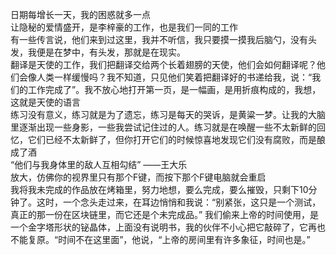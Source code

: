 日期每增长一天，我的困惑就多一点  
让隐秘的爱情盛开，是李梓豪的工作，也是我们一同的工作  
有一些传言说，他们来到过这里，我并不听信，我只要摸一摸我后脑勺，没有头发，我便是在梦中，有头发，那就是在现实。  
翻译是天使的工作，我们把翻译交给两个长着翅膀的天使，他们会如何翻译呢？他们会像人类一样缓慢吗？我不知道，只见他们笑着把翻译好的书递给我，说：“我们的工作完成了”。我不放心地打开第一页，是一幅画，是用折痕构成的，我想，这就是天使的语言  
练习没有意义，练习就是为了遗忘，练习是每天的哭诉，是黄粱一梦。让我的大脑里逐渐出现一些身影，一些我尝试记住过的人。练习就是在唤醒一些不太新鲜的回忆，它们已经不太新鲜了，但你打开它们的时候惊喜地发现它们没有腐败，而是酿成了酒  
“他们与我身体里的敌人互相勾结” ——王大乐  
放大，仿佛你的视界里只有那个F键，而按下那个F键电脑就会重启  
我将我未完成的作品放在烤箱里，努力地想，要么完成，要么摧毁，只剩下10分钟了。这时，一个念头走过来，在耳边悄悄和我说：“别紧张，这只是一个测试，真正的那一份在区块链里，而它还是个未完成品。”
我们偷来上帝的时间使用，是一个金字塔形状的铋晶体，上面没有说明书，我的伙伴不小心把它敲碎了，它再也不能复原。“时间不在这里面”，他说，“上帝的房间里有许多象征，时间也是。”
